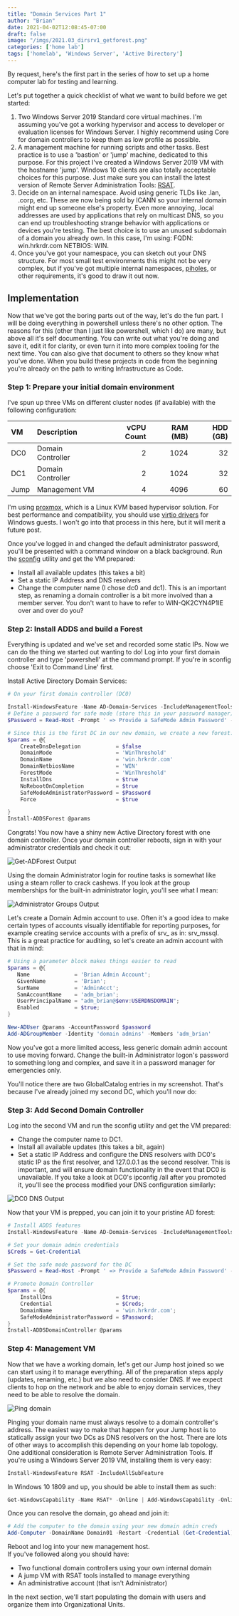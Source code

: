 ```yaml
---
title: "Domain Services Part 1"
author: "Brian"
date: 2021-04-02T12:08:45-07:00
draft: false
image: "/imgs/2021.03_dirsrv1_getforest.png"
categories: ['home lab']
tags: ['homelab', 'Windows Server', 'Active Directory']
---
```


By request, here's the first part in the series of how to set up a home computer lab for testing and learning.   

Let's put together a quick checklist of what we want to build before we get started:  

1. Two Windows Server 2019 Standard core virtual machines. I'm assuming you've got a working hypervisor and access to developer or evaluation licenses for Windows Server. I highly recommend using Core for domain controllers to keep them as low profile as possible.  
2. A management machine for running scripts and other tasks. Best practice is to use a 'bastion' or 'jump' machine, dedicated to this purpose. For this project I've created a Windows Server 2019 VM with the hostname 'jump'. Windows 10 clients are also totally acceptable choices for this purpose. Just make sure you can install the latest version of Remote Server Administration Tools: [RSAT](https://docs.microsoft.com/en-us/troubleshoot/windows-server/system-management-components/remote-server-administration-tools).  
3. Decide on an internal namespace. Avoid using generic TLDs like .lan, .corp, etc. These are now being sold by ICANN so your internal domain might end up someone else's property. Even more annoying, .local addresses are used by applications that rely on multicast DNS, so you can end up troubleshooting strange behavior with applications or devices you're testing. The best choice is to use an unused subdomain of a domain you already own. In this case, I'm using: FQDN: win.hrkrdr.com NETBIOS: WIN.  
4. Once you've got your namespace, you can sketch out your DNS structure. For most small test environments this might not be very complex, but if you've got multiple internal namespaces, [piholes](https://pi-hole.net/), or other requirements, it's good to draw it out now.  

## Implementation
Now that we've got the boring parts out of the way, let's do the fun part. I will be doing everything in powershell unless there's no other option. The reasons for this (other than I just like powershell, which I do) are many, but above all it's self documenting. You can write out what you're doing and save it, edit it for clarity, or even turn it into more complex tooling for  the next time. You can also give that document to others so they know what you've done. When you build these projects in code from the beginning you're already on the path to writing Infrastructure as Code.  

### Step 1: Prepare your initial domain environment 
I've spun up three VMs on different cluster nodes (if available) with the following configuration:  

| VM | Description          | vCPU Count | RAM (MB) | HDD (GB) |
|:----|:--------------------|-----------:|---------:|---------:|
| DC0 | Domain Controller   |          2 |     1024 |       32 |
| DC1 | Domain Controller   |          2 |     1024 |       32 |
| Jump | Management VM      |          4 |     4096 |       60 |

I'm using [proxmox](https://www.proxmox.com/en/), which is a Linux KVM based hypervisor solution. For best performance and compatibility, you should use [virtio drivers](https://pve.proxmox.com/wiki/Windows_VirtIO_Drivers) for Windows guests. I won't go into that  process in this here, but it will merit a future post.  

Once you've logged in and changed the default administrator password, you'll be presented with a command window on a black background. Run the [sconfig](https://social.technet.microsoft.com/wiki/contents/articles/52672.windows-server-sconfig-exe.aspx) utility and get the VM prepared:  

- Install all available updates (this takes a bit)  
- Set a static IP Address and DNS resolvers  
- Change the computer name (I chose dc0 and dc1). This is an important step, as renaming a domain controller is a bit more involved than a member server. You don't want to have to refer to WIN-QK2CYN4P1IE over and over do you?  

### Step 2: Install ADDS and build a Forest
Everything is updated and we've set and recorded some static IPs. Now we can do the thing we started out wanting to do! Log into your first domain controller and type 'powershell' at the command prompt. If you're in sconfig choose 'Exit to Command Line' first.  

Install Active Directory Domain Services:  

```powershell
# On your first domain controller (DC0)

Install-WindowsFeature -Name AD-Domain-Services -IncludeManagementTools
# Define a password for safe mode (store this in your password manager)
$Password = Read-Host -Prompt ' => Provide a SafeMode Admin Password' -AsSecureString

# Since this is the first DC in our new domain, we create a new forest:
$params = @{
    CreateDnsDelegation           = $false
    DomainMode                    = 'WinThreshold'
    DomainName                    = 'win.hrkrdr.com'
    DomainNetbiosName             = 'WIN'
    ForestMode                    = 'WinThreshold'
    InstallDns                    = $true
    NoRebootOnCompletion          = $true
    SafeModeAdministratorPassword = $Password
    Force                         = $true    

}    
Install-ADDSForest @params
``` 

Congrats! You now have a shiny new Active Directory forest with one domain controller. Once your domain controller reboots, sign in with your administrator credentials and check it out:  

![Get-ADForest Output](/imgs/2021.03_dirsrv1_getforest.png) 

Using the domain Administrator login for routine tasks is somewhat like using a steam roller to crack cashews. If you look at the group memberships for the built-in administrator login, you'll see what I mean:  

![Administrator Groups Output](/imgs/2021.03_dirsrv1_admingrps.png) 

Let's create a Domain Admin account to use. Often it's a good idea to make certain types of accounts visually identifiable for reporting purposes, for example creating service accounts with a prefix of srv_ as in: srv_mssql. This is a great practice for auditing, so let's create an admin account with that in mind:  

```powershell
# Using a parameter block makes things easier to read
$params = @{
   Name              = 'Brian Admin Account';
   GivenName         = 'Brian';
   SurName           = 'AdminAcct';
   SamAccountName    = 'adm_brian';
   UserPrincipalName = "adm_brian@$env:USERDNSDOMAIN";
   Enabled           = $true;
}

New-ADUser @params -AccountPassword $password
Add-ADGroupMember -Identity 'domain admins' -Members 'adm_brian'
```

Now you've got a more limited access, less generic domain admin account to use moving forward. Change the built-in Administrator logon's password to something long and complex, and save it in a password manager for emergencies only.  

You'll notice there are two GlobalCatalog entries in my screenshot. That's because I've already joined my second DC, which you'll now do: 

### Step 3: Add Second Domain Controller
Log into the second VM and run the sconfig utility and get the VM prepared: 
- Change the computer name to DC1.
- Install all available updates (this takes a bit, again)
- Set a static IP Address and configure the DNS resolvers with DC0's static IP as the first resolver, and 127.0.0.1 as the second resolver. This is important, and will ensure domain functionality in the event that DC0 is unavailable. If you take a look at DC0's ipconfig /all after you promoted it, you'll see the process modified your DNS configuration similarly:  

![DC0 DNS Output](/imgs/2021.03_dirsrv1_dc0dns.png)

Now that your VM is prepped, you can join it to your pristine AD forest:  

```powershell
# Install ADDS features
Install-WindowsFeature -Name AD-Domain-Services -IncludeManagementTools

# Set your domain admin credentials
$Creds = Get-Credential

# Set the safe mode password for the DC
$Password = Read-Host -Prompt ' => Provide a SafeMode Admin Password' -AsSecureString 

# Promote Domain Controller
$params = @{
	InstallDns                    = $true;
    Credential                    = $Creds;
    DomainName                    = 'win.hrkrdr.com';
    SafeModeAdministratorPassword = $Password;
}
Install-ADDSDomainController @params
```

### Step 4: Management VM
Now that we have a working domain, let's get our Jump host joined so we can start using it to manage everything. All of the preparation steps apply (updates, renaming, etc.) but we also need to consider DNS. If we expect clients to hop on the network and be able to enjoy domain services, they need to be able to resolve the domain.  

![Ping domain](/imgs/2021.03_dirsrv1_pingdomain.png) 

Pinging your domain name must always resolve to a domain controller's address. The easiest way to make that happen for your Jump host is to statically assign your two DCs as DNS resolvers on the host. There are lots of other ways to accomplish this depending on your home lab topology. 
One additional consideration is Remote Server Administration Tools. If you're using a Windows Server 2019 VM, installing them is very easy:  

```powershell
Install-WindowsFeature RSAT -IncludeAllSubFeature
```
In Windows 10 1809 and up, you should be able to install them as such: 

```powershell
Get-WindowsCapability -Name RSAT* -Online | Add-WindowsCapability -Online
```

Once you can resolve the domain, go ahead and join it:  

```powershell
# Add the computer to the domain using your new domain admin creds
Add-Computer -DomainName Domain01 -Restart -Credential (Get-Credential)
```

Reboot and log into your new management host.  
If you've followed along you should have:  
- Two functional domain controllers using your own internal domain
- A jump VM with RSAT tools installed to manage everything
- An administrative account (that isn't Administrator)  

In the next section, we'll start populating the domain with users and organize them into Organizational Units.

